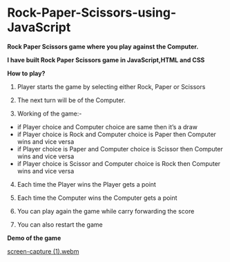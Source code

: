 # Rock-Paper-Scissors-using-JavaScript

**Rock Paper Scissors game where you play against the Computer.**

**I have built Rock Paper Scissors game in JavaScript,HTML and CSS**

**How to play?**

1.	Player starts the game by selecting either Rock, Paper or Scissors

2.	The next turn will be of the Computer.

3.	Working of the game:-
  - if Player choice and Computer choice are same then it’s a draw
 - if Player choice is Rock and Computer choice is Paper then Computer wins and vice versa
 -	if Player choice is Paper and Computer choice is Scissor then Computer wins and vice versa
 -	if Player choice is Scissor and Computer choice is Rock then Computer wins and vice versa

4.	Each time the Player wins the Player gets a point

5.	Each time the Computer wins the Computer gets a point

6.	You can play again the game while carry forwarding the score

7.	You can also restart the game 

**Demo of the game**

[screen-capture (1).webm](https://github.com/aratidsa/Rock-Paper-Scissors-using-JavaScript/assets/128802362/443e1c6a-fe14-42b5-b04c-25a09925cbc2)
